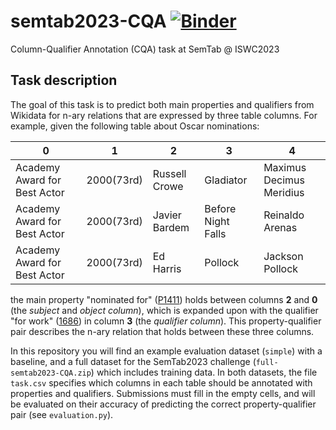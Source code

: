 # semtab2023-CQA [![Binder](https://mybinder.org/badge_logo.svg)](https://mybinder.org/v2/gh/bennokr/semtab2023-CQA/HEAD)
Column-Qualifier Annotation (CQA) task at SemTab @ ISWC2023

## Task description
The goal of this task is to predict both main properties and qualifiers from Wikidata for n-ary relations that are expressed by three table columns. For example, given the following table about Oscar nominations:


| 0 | 1 | 2 | 3 | 4 |
| --- | --- | --- | --- | --- |
| Academy Award for Best Actor | 2000(73rd) | Russell Crowe | Gladiator | Maximus Decimus Meridius |
| Academy Award for Best Actor | 2000(73rd) | Javier Bardem | Before Night Falls | Reinaldo Arenas |
| Academy Award for Best Actor | 2000(73rd) | Ed Harris | Pollock | Jackson Pollock |


the main property "nominated for" ([P1411](https://www.wikidata.org/wiki/Property:P1411)) holds between columns **2** and **0** (the *subject* and *object column*), which is expanded upon with the qualifier "for work" ([1686](https://www.wikidata.org/wiki/Property:P1686)) in column **3** (the *qualifier column*). This property-qualifier pair describes the n-ary relation that holds between these three columns.

In this repository you will find an example evaluation dataset (`simple`) with a baseline, and a full dataset for the SemTab2023 challenge (`full-semtab2023-CQA.zip`) which includes training data. In both datasets, the file `task.csv` specifies which columns in each table should be annotated with properties and qualifiers. Submissions must fill in the empty cells, and will be evaluated on their accuracy of predicting the correct property-qualifier pair (see `evaluation.py`).
